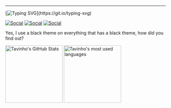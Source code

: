 <hr>

[![Typing SVG](https://readme-typing-svg.demolab.com?font=Hammersmith+One&duration=1500&pause=3000&color=6075F7&repeat=true&width=435&lines=Stay+hungry.+Stay+foolish.)](https://git.io/typing-svg)

[![Social](https://img.shields.io/badge/Twitter-1DA1F2?style=for-the-badge&logo=twitter&logoColor=black)](https://twitter.com/tavinhossaur)
[![Social](https://img.shields.io/badge/LinkedIn-0077B5?style=for-the-badge&logo=linkedin&logoColor=black)](https://www.linkedin.com/in/oct%C3%A1vio-barassa-a8090720a/)
[![Social](https://img.shields.io/badge/GitHub-100000?style=for-the-badge&logo=github&logoColor=white)](https://tavinhossaur.github.io/)

Yes, I use a black theme on everything that has a black theme, how did you find out? 

<div>
  <img alt="Tavinho's GitHub Stats" height="180em" src="https://github-readme-stats.vercel.app/api?username=tavinhossaur&show_icons=true&hide_border=true&border_radius=10.0&theme=tokyonight"/>
  <img alt="Tavinho's most used languages" height="180em" src="https://github-readme-stats.vercel.app/api/top-langs/?username=tavinhossaur&layout=compact&langs_count=7&hide_border=true&border_radius=10.0&theme=tokyonight"/>
</div>
